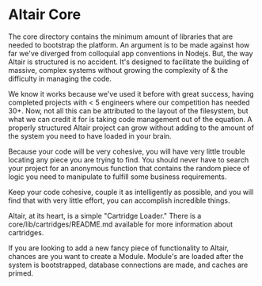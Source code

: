 Altair Core
===

The core directory contains the minimum amount of libraries that are needed to bootstrap the platform.
An argument is to be made against how far we've diverged from colloquial app conventions in Nodejs. But,
the way Altair is structured is no accident. It's designed to facilitate the building of massive, complex
systems without growing the complexity of & the difficulty in managing the code.

We know it works because we've used it before with great success, having completed projects with < 5 engineers
where our competition has needed 30+. Now, not all this can be attributed to the layout of the filesystem, but
what we can credit it for is taking code management out of the equation. A properly structured Altair
project can grow without adding to the amount of the system you need to have loaded in your brain.

Because your code will be very cohesive, you will have very little trouble locating any piece you are trying to find.
You should never have to search your project for an anonymous function that contains the random piece of logic
you need to manipulate to fulfill some business requirements.

Keep your code cohesive, couple it as intelligently as possible, and you will find that with very little effort, you can
accomplish incredible things.

Altair, at its heart, is a simple "Cartridge Loader." There is a core/lib/cartridges/README.md available for more
information about cartridges.

If you are looking to add a new fancy piece of functionality to Altair, chances are you want to create a Module. Module's
are loaded after the system is bootstrapped, database connections are made, and caches are primed.

